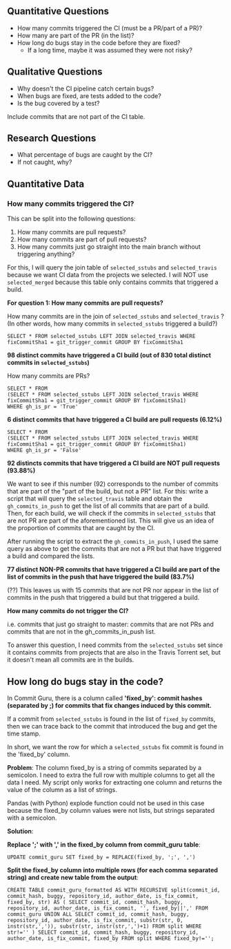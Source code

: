 ## Quantitative Questions

- How many commits triggered the CI (must be a PR/part of a PR)? 
- How many are part of the PR (in the list)? 
- How long do bugs stay in the code before they are fixed?
    - If a long time, maybe it was assumed they were not risky? 

## Qualitative Questions

- Why doesn't the CI pipeline catch certain bugs? 
- When bugs are fixed, are tests added to the code? 
- Is the bug covered by a test? 

Include commits that are not part of the CI table. 

## Research Questions

- What percentage of bugs are caught by the CI? 
- If not caught, why? 


## Quantitative Data 

### How many commits triggered the CI? 

This can be split into the following questions: 

1. How many commits are pull requests? 
2. How many commits are part of pull requests? 
3. How many commits just go straight into the main branch without triggering anything? 

For this, I will query the join table of `selected_sstubs` and `selected_travis` because we want CI data from the projects we selected. I will NOT use `selected_merged` because this table only contains commits that triggered a build. 

**For question 1: How many commits are pull requests?**

How many commits are in the join of `selected_sstubs` and `selected_travis` ? (In other words, how many commits in `selected_sstubs` triggered a build?)

`SELECT * FROM selected_sstubs LEFT JOIN selected_travis WHERE fixCommitSha1 = git_trigger_commit GROUP BY fixCommitSha1`

**98 distinct commits have triggered a CI build (out of 830 total distinct commits in `selected_sstubs`)** 

How many commits are PRs? 

```
SELECT * FROM
(SELECT * FROM selected_sstubs LEFT JOIN selected_travis WHERE fixCommitSha1 = git_trigger_commit GROUP BY fixCommitSha1)
WHERE gh_is_pr = 'True'
```

**6 distinct commits that have triggered a CI build are pull requests (6.12%)**

```
SELECT * FROM
(SELECT * FROM selected_sstubs LEFT JOIN selected_travis WHERE fixCommitSha1 = git_trigger_commit GROUP BY fixCommitSha1)
WHERE gh_is_pr = 'False'
```

**92 distincts commits that have triggered a CI build are NOT pull requests (93.88%)**

We want to see if this number (92) corresponds to the number of commits that are part of the "part of the build, but not a PR" list. For this: write a script that will query the `selected_travis` table and obtain the `gh_commits_in_push` to get the list of all commits that are part of a build. Then, for each build, we will check if the commits in `selected_sstubs` that are not PR are part of the aforementioned list. This will give us an idea of the proportion of commits that are caught by the CI. 

After running the script to extract the `gh_commits_in_push`, I used the same query as above to get the commits that are not a PR but that have triggered a build and compared the lists. 

**77 distinct NON-PR commits that have triggered a CI build are part of the list of commits in the push that have triggered the build (83.7%)** 

(??) This leaves us with 15 commits that are not PR nor appear in the list of commits in the push that triggered a build but that triggered a build.  

**How many commits do not trigger the CI?**

i.e. commits that just go straight to master: commits that are not PRs and commits that are not in the gh_commits_in_push list.

To answer this question, I need commits from the `selected_sstubs` set since it contains commits from projects that are also in the Travis Torrent set, but it doesn't mean all commits are in the builds. 


## How long do bugs stay in the code? 

In Commit Guru, there is a column called **'fixed_by': commit hashes (separated by ;) for commits that fix changes induced by this commit.**

If a commit from `selected_sstubs` is found in the list of  `fixed_by` commits, then we can trace back to the commit that introduced the bug and get the time stamp. 

In short, we want the row for which a `selected_sstubs` fix commit is found in the 'fixed_by' column. 

**Problem**: The column fixed_by is a string of commits separated by a semicolon. I need to extra the full row with multiple columns to get all the data I need. My script only works for extracting one column and returns the value of the column as a list of strings. 

Pandas (with Python) explode function could not be used in this case because the fixed_by column values were not lists, but strings separated with a semicolon. 

**Solution**:

**Replace ';' with ',' in the fixed_by column from commit_guru table**: 

`UPDATE commit_guru
SET fixed_by = REPLACE(fixed_by, ';', ',')`

**Split the fixed_by column into multiple rows (for each comma separated string) and create new table from the output**: 

`CREATE TABLE commit_guru_formatted AS
WITH RECURSIVE split(commit_id, commit_hash, buggy, repository_id, author_date, is_fix_commit, fixed_by, str) AS (
SELECT commit_id, commit_hash, buggy, repository_id, author_date, is_fix_commit, '', fixed_by||',' FROM commit_guru
UNION ALL SELECT
commit_id, commit_hash, buggy, repository_id, author_date, is_fix_commit,
substr(str, 0, instr(str,',')),
substr(str, instr(str,',')+1)
FROM split WHERE str!=''
)
SELECT commit_id, commit_hash, buggy, repository_id, author_date, is_fix_commit, fixed_by
FROM split
WHERE fixed_by!='';`


